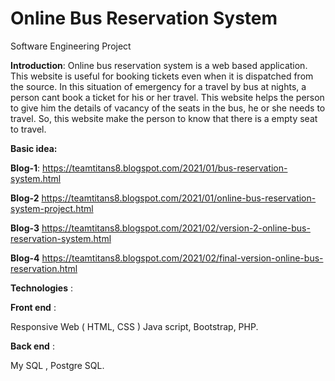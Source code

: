 # Online Bus Reservation System
Software Engineering Project 

**Introduction**:
 Online bus reservation system is a web based application. 
 This website is useful for booking tickets even when it is dispatched from the source.
 In this situation of emergency for a travel by bus at nights, a person cant book a ticket for his or her travel. 
 This website helps the person to give him the details of vacancy of the seats in the bus, he or she needs to travel.
 So, this website make the person to know that there is a empty seat to travel.
 
 **Basic idea:**
 
 **Blog-1**: https://teamtitans8.blogspot.com/2021/01/bus-reservation-system.html
 
 **Blog-2** https://teamtitans8.blogspot.com/2021/01/online-bus-reservation-system-project.html
 
**Blog-3**  https://teamtitans8.blogspot.com/2021/02/version-2-online-bus-reservation-system.html

**Blog-4** https://teamtitans8.blogspot.com/2021/02/final-version-online-bus-reservation.html

 
  **Technologies** :
 
**Front end** : 

Responsive Web ( HTML, CSS )
Java script,
Bootstrap,
PHP.

**Back end** : 

My SQL ,
Postgre SQL.

